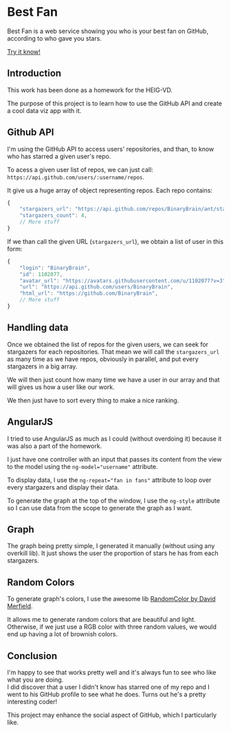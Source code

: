 # Best Fan

Best Fan is a web service showing you who is your best fan on GitHub, according to who gave you stars.

[Try it know!](http://binarybrain.github.io/BestFan/)

## Introduction

This work has been done as a homework for the HEIG-VD.

The purpose of this project is to learn how to use the GitHub API and create a cool data viz app with it.

## Github API

I'm using the GitHub API to access users' repositories, and than, to know who has starred a given user's repo.

To acess a given user list of repos, we can just call: `https://api.github.com/users/:username/repos`.

It give us a huge array of object representing repos. Each repo contains:

```js
{
	"stargazers_url": "https://api.github.com/repos/BinaryBrain/ant/stargazers",
	"stargazers_count": 4,
	// More stuff
}
```

If we than call the given URL (`stargazers_url`), we obtain a list of user in this form:

```js
{
	"login": "BinaryBrain",
	"id": 1102077,
	"avatar_url": "https://avatars.githubusercontent.com/u/1102077?v=3",
	"url": "https://api.github.com/users/BinaryBrain",
	"html_url": "https://github.com/BinaryBrain",
	// More stuff
}
```

## Handling data

Once we obtained the list of repos for the given users, we can seek for stargazers for each repositories.
That mean we will call the `stargazers_url` as many time as we have repos, obviously in parallel, and put every stargazers in a big array.

We will then just count how many time we have a user in our array and that will gives us how a user like our work.

We then just have to sort every thing to make a nice ranking.

## AngularJS

I tried to use AngularJS as much as I could (without overdoing it) because it was also a part of the homework.

I just have one controller with an input that passes its content from the view to the model using the `ng-model="username"` attribute.

To display data, I use the `ng-repeat="fan in fans"` attribute to loop over every stargazers and display their data.

To generate the graph at the top of the window, I use the `ng-style` attribute so I can use data from the scope to generate the graph as I want.

## Graph

The graph being pretty simple, I generated it manually (without using any overkill lib). It just shows the user the proportion of stars he has from each stargazers.

## Random Colors

To generate graph's colors, I use the awesome lib [RandomColor by David Merfield](https://github.com/davidmerfield/randomColor).

It allows me to generate random colors that are beautiful and light. Otherwise, if we just use a RGB color with three random values, we would end up having a lot of brownish colors.

## Conclusion

I'm happy to see that works pretty well and it's always fun to see who like what you are doing.  
I did discover that a user I didn't know has starred one of my repo and I went to his GitHub profile to see what he does. Turns out he's a pretty interesting coder!

This project may enhance the social aspect of GitHub, which I particularly like.

